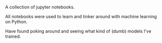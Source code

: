 A collection of jupyter notebooks.

All notebooks were used to learn and tinker around with machine learning on Python. 

Have found poking around and seeing what kind of (dumb) models I've trained.
